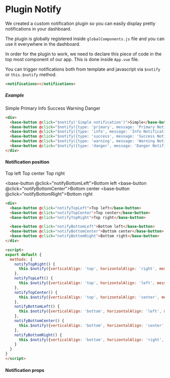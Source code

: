 # Plugin Notify

We created a custom notification plugin so you can easily display pretty notifications
in your dashboard.


The plugin is globally registered inside `globalComponents.js` file and you can use it everywhere
in the dashboard.

In order for the plugin to work, we need to declare this piece of code in the top most component
of our app. This is done inside `App.vue` file.

You can trigger notifications both from template and javascript via `$notify` or `this.$notify` method.
```html
<notifications></notifications>
```

##### Example

<div class="demo-block bd-example demo-box demo-components">
<div>
  <base-button @click="$notify('Simple notification')">Simple</base-button>
  <base-button @click="$notify({type: 'primary', message: 'Primary Notification'})">Primary</base-button>
  <base-button @click="$notify({type: 'info', message: 'Info Notification'})">Info</base-button>
  <base-button @click="$notify({type: 'success', message: 'Success Notification'})">Success</base-button>
  <base-button @click="$notify({type: 'warning', message: 'Warning Notification'})">Warning</base-button>
  <base-button @click="$notify({type: 'danger', message: 'Danger Notification'})">Danger</base-button>
</div>
</div>


```html
<div>
  <base-button @click="$notify('Simple notification')">Simple</base-button>
  <base-button @click="$notify({type: 'primary', message: 'Primary Notification'})">Primary</base-button>
  <base-button @click="$notify({type: 'info', message: 'Info Notification'})">Info</base-button>
  <base-button @click="$notify({type: 'success', message: 'Success Notification'})">Success</base-button>
  <base-button @click="$notify({type: 'warning', message: 'Warning Notification'})">Warning</base-button>
  <base-button @click="$notify({type: 'danger', message: 'Danger Notification'})">Danger</base-button>
</div>
```

#### Notification position

<div class="demo-block bd-example demo-box demo-components">
<div>
  <base-button @click="notifyTopLeft">Top left</base-button>
  <base-button @click="notifyTopCenter">Top center</base-button>
  <base-button @click="notifyTopRight">Top right</base-button>

  <base-button @click="notifyBottomLeft">Bottom left</base-button>
  <base-button @click="notifyBottomCenter">Bottom center</base-button>
  <base-button @click="notifyBottomRight">Bottom right</base-button>
</div>
</div>


```html
<div>
  <base-button @click="notifyTopLeft">Top left</base-button>
  <base-button @click="notifyTopCenter">Top center</base-button>
  <base-button @click="notifyTopRight">Top right</base-button>

  <base-button @click="notifyBottomLeft">Bottom left</base-button>
  <base-button @click="notifyBottomCenter">Bottom center</base-button>
  <base-button @click="notifyBottomRight">Bottom right</base-button>
</div>

<script>
export default {
  methods: {
    notifyTopRight() {
      this.$notify({verticalAlign: 'top', horizontalAlign: 'right', message: 'Top right'});
    },
    notifyTopLeft() {
      this.$notify({verticalAlign: 'top', horizontalAlign: 'left', message: 'Top left'});
    },
    notifyTopCenter() {
      this.$notify({verticalAlign: 'top', horizontalAlign: 'center', message: 'Top center'});
    },
    notifyBottomLeft() {
      this.$notify({verticalAlign: 'bottom', horizontalAlign: 'left', message: 'Bottom left'});
    },
    notifyBottomCenter() {
      this.$notify({verticalAlign: 'bottom', horizontalAlign: 'center', message: 'Bottom center'});
    },
    notifyBottomRight() {
      this.$notify({verticalAlign: 'bottom', horizontalAlign: 'right', message: 'Bottom center'});
    }
  }
}
</script>

```


<script>
export default {
  methods: {
    notifyTopRight() {
      this.$notify({verticalAlign: 'top', horizontalAlign: 'right', message: 'Top right'});
    },
    notifyTopLeft() {
      this.$notify({verticalAlign: 'top', horizontalAlign: 'left', message: 'Top left'});
    },
    notifyTopCenter() {
      this.$notify({verticalAlign: 'top', horizontalAlign: 'center', message: 'Top center'});
    },
    notifyBottomLeft() {
      this.$notify({verticalAlign: 'bottom', horizontalAlign: 'left', message: 'Bottom left'});
    },
    notifyBottomCenter() {
      this.$notify({verticalAlign: 'bottom', horizontalAlign: 'center', message: 'Bottom center'});
    },
    notifyBottomRight() {
      this.$notify({verticalAlign: 'bottom', horizontalAlign: 'right', message: 'Bottom center'});
    }
  }
}
</script>


#### Notification props

<props-table component-name="notification"></props-table>

